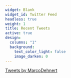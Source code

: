 ```yaml
---
widget: Blank
widget_id: Twitter Feed
headless: true
weight: 1
title: Recent Tweets
active: true
design:
  columns: "1"
  background:
    text_color_light: false
    image_darken: 0
---
```

<a class="twitter-timeline" data-lang="en" data-theme="light" href="https://twitter.com/MarcoDehnert?ref_src=twsrc%5Etfw">Tweets by MarcoDehnert</a> <script async src="https://platform.twitter.com/widgets.js" charset="utf-8"></script>
